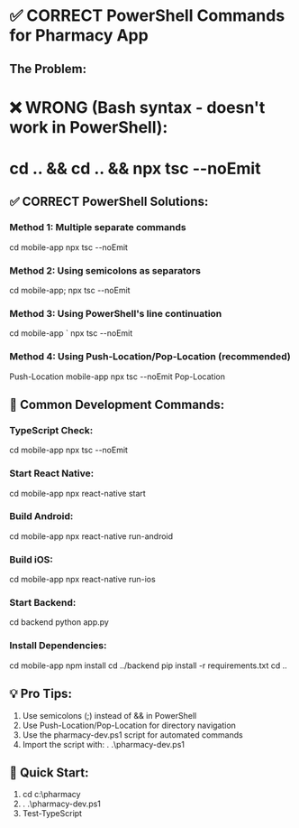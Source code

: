 # ✅ CORRECT PowerShell Commands for Pharmacy App

## The Problem:
# ❌ WRONG (Bash syntax - doesn't work in PowerShell):
# cd .. && cd .. && npx tsc --noEmit

## ✅ CORRECT PowerShell Solutions:

### Method 1: Multiple separate commands
cd mobile-app
npx tsc --noEmit

### Method 2: Using semicolons as separators
cd mobile-app; npx tsc --noEmit

### Method 3: Using PowerShell's line continuation
cd mobile-app `
npx tsc --noEmit

### Method 4: Using Push-Location/Pop-Location (recommended)
Push-Location mobile-app
npx tsc --noEmit
Pop-Location

## 🚀 Common Development Commands:

### TypeScript Check:
cd mobile-app
npx tsc --noEmit

### Start React Native:
cd mobile-app
npx react-native start

### Build Android:
cd mobile-app
npx react-native run-android

### Build iOS:
cd mobile-app
npx react-native run-ios

### Start Backend:
cd backend
python app.py

### Install Dependencies:
cd mobile-app
npm install
cd ../backend
pip install -r requirements.txt
cd ..

## 💡 Pro Tips:

1. Use semicolons (;) instead of && in PowerShell
2. Use Push-Location/Pop-Location for directory navigation
3. Use the pharmacy-dev.ps1 script for automated commands
4. Import the script with: . .\pharmacy-dev.ps1

## 📱 Quick Start:
1. cd c:\pharmacy
2. . .\pharmacy-dev.ps1
3. Test-TypeScript